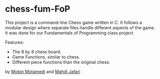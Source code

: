 # chess-fum-FoP
This project is a command-line Chess game written in C. It follows a modular design where separate files handle different aspects of the game. It was done for our Fundamentals of Programming class project

Features:
- The 8 by 8 chess board.
- Game Functions, similar to chess.
- Different piece functions than the original chess.


by [Mobin Motamedi](https://github.com/mobin-motamedi) and [Mahdi Jafari](https://github.com/fpfhodor)
